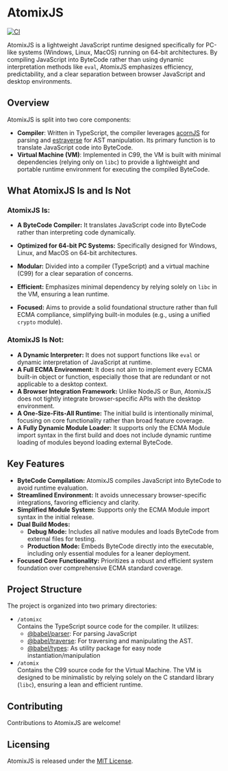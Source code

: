 # AtomixJS

[![CI](https://github.com/bytelab-studio/AtomixJS/actions/workflows/ci.yml/badge.svg?branch=master)](https://github.com/bytelab-studio/AtomixJS/actions/workflows/ci.yml)

AtomixJS is a lightweight JavaScript runtime designed specifically for PC-like systems (Windows, Linux, MacOS) running
on 64-bit architectures. By compiling JavaScript into ByteCode rather than using dynamic interpretation methods like
`eval`, AtomixJS emphasizes efficiency, predictability, and a clear separation between browser JavaScript and desktop
environments.

## Overview

AtomixJS is split into two core components:

- **Compiler**: Written in TypeScript, the compiler leverages [acornJS](https://github.com/acornjs/acorn) for parsing
  and [estraverse](https://github.com/estools/estraverse) for AST manipulation. Its primary function is to translate
  JavaScript code into ByteCode.
- **Virtual Machine (VM)**: Implemented in C99, the VM is built with minimal dependencies (relying only on `libc`) to
  provide a lightweight and portable runtime environment for executing the compiled ByteCode.

## What AtomixJS Is and Is Not

### AtomixJS Is:

- **A ByteCode Compiler:** It translates JavaScript code into ByteCode rather than interpreting code dynamically.

- **Optimized for 64-bit PC Systems:** Specifically designed for Windows, Linux, and MacOS on 64-bit architectures.

- **Modular:** Divided into a compiler (TypeScript) and a virtual machine (C99) for a clear separation of concerns.

- **Efficient:** Emphasizes minimal dependency by relying solely on `libc` in the VM, ensuring a lean runtime.

- **Focused:** Aims to provide a solid foundational structure rather than full ECMA compliance, simplifying built-in
  modules (e.g., using a unified `crypto` module).

### AtomixJS Is Not:

- **A Dynamic Interpreter:** It does not support functions like `eval` or dynamic interpretation of JavaScript at
  runtime.
- **A Full ECMA Environment:** It does not aim to implement every ECMA built-in object or function, especially those
  that are redundant or not applicable to a desktop context.
- **A Browser Integration Framework:** Unlike NodeJS or Bun, AtomixJS does not tightly integrate browser-specific APIs
  with the desktop environment.
- **A One-Size-Fits-All Runtime:** The initial build is intentionally minimal, focusing on core functionality rather
  than broad feature coverage.
- **A Fully Dynamic Module Loader:** It supports only the ECMA Module import syntax in the first build and does not
  include dynamic runtime loading of modules beyond loading external ByteCode.

## Key Features

- **ByteCode Compilation:** AtomixJS compiles JavaScript into ByteCode to avoid runtime evaluation.
- **Streamlined Environment:** It avoids unnecessary browser-specific integrations, favoring efficiency and clarity.
- **Simplified Module System:** Supports only the ECMA Module import syntax in the initial release.
- **Dual Build Modes:**
    - **Debug Mode:** Includes all native modules and loads ByteCode from external files for testing.
    - **Production Mode:** Embeds ByteCode directly into the executable, including only essential modules for a leaner
      deployment.
- **Focused Core Functionality:** Prioritizes a robust and efficient system foundation over comprehensive ECMA standard
  coverage.

## Project Structure

The project is organized into two primary directories:

- `/atomixc` \
  Contains the TypeScript source code for the compiler. It utilizes:
    - [@babel/parser](https://babeljs.io/docs/babel-parser): For parsing JavaScript
    - [@babel/traverse](https://babeljs.io/docs/babel-traverse): For traversing and manipulating the AST.
    - [@babel/types](https://babeljs.io/docs/babel-types): As utility package for easy node instantiation/manipulation
- `/atomix` \
  Contains the C99 source code for the Virtual Machine. The VM is designed to be minimalistic by relying solely on the C
  standard library (`libc`), ensuring a lean and efficient runtime.

## Contributing

Contributions to AtomixJS are welcome!

## Licensing
AtomixJS is released under the [MIT License](./LICENSE).
